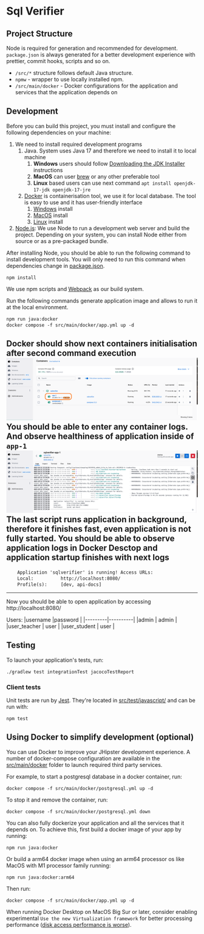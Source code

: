 # Sql Verifier

## Project Structure

Node is required for generation and recommended for development. `package.json` is always generated for a better development experience with prettier, commit hooks, scripts and so on.

- `/src/*` structure follows default Java structure.
- `npmw` - wrapper to use locally installed npm.
- `/src/main/docker` - Docker configurations for the application and services that the application depends on

## Development

Before you can build this project, you must install and configure the following dependencies on your machine:

1. We need to install required development programs
   1. Java. System uses Java 17 and therefore we need to install it to local machine
      1. **Windows** users should follow [Downloading the JDK Installer](https://docs.oracle.com/en/java/javase/17/install/installation-jdk-microsoft-windows-platforms.html#GUID-371F38CC-248F-49EC-BB9C-C37FC89E52A0) instructions
      2. **MacOS** can user [brew](https://formulae.brew.sh/formula/openjdk@17) or any other preferable tool
      3. **Linux** based users can use next command `apt install openjdk-17-jdk openjdk-17-jre`
   2. [Docker](https://docs.docker.com/desktop/) is containerisation tool, we use it for local database. 
   The tool is easy to use and it has user-friendly interface 
      1. [Windows](https://docs.docker.com/desktop/install/windows-install/) install
      2. [MacOS](https://docs.docker.com/desktop/install/mac-install/) install
      3. [Linux](https://docs.docker.com/desktop/install/linux-install/) install
2. [Node.js][]: We use Node to run a development web server and build the project.
   Depending on your system, you can install Node either from source or as a pre-packaged bundle.

After installing Node, you should be able to run the following command to install development tools.
You will only need to run this command when dependencies change in [package.json](package.json).

```
npm install
```

We use npm scripts and [Webpack][] as our build system.

Run the following commands generate application image and allows to run it at the local environment.

```
npm run java:docker
docker compose -f src/main/docker/app.yml up -d
```
Docker should show next containers initialisation after second command execution
![containers.png](docs/images/containers.png)
You should be able to enter any container logs. And observe healthiness of application inside of `app-1`
![app-logs.png](docs/images/app-logs.png)
The last script runs application in background, therefore it finishes fast, even application is not fully started.
You should be able to observe application logs in Docker Desctop and application startup finishes with next logs
----------------------------------------------------------
        Application 'sqlverifier' is running! Access URLs:
        Local:          http://localhost:8080/
        Profile(s):     [dev, api-docs]
---------------------------------------------------------- 

Now you should be able to open application by accessing http://localhost:8080/ 

Users:
|username |password |
|---------|----------|
|admin | admin |
|user_teacher | user |
|user_student | user |


## Testing

To launch your application's tests, run:

```
./gradlew test integrationTest jacocoTestReport
```

### Client tests

Unit tests are run by [Jest][]. They're located in [src/test/javascript/](src/test/javascript/) and can be run with:

```
npm test
```

## Using Docker to simplify development (optional)

You can use Docker to improve your JHipster development experience. A number of docker-compose configuration are available in the [src/main/docker](src/main/docker) folder to launch required third party services.

For example, to start a postgresql database in a docker container, run:

```
docker compose -f src/main/docker/postgresql.yml up -d
```

To stop it and remove the container, run:

```
docker compose -f src/main/docker/postgresql.yml down
```

You can also fully dockerize your application and all the services that it depends on.
To achieve this, first build a docker image of your app by running:

```
npm run java:docker
```

Or build a arm64 docker image when using an arm64 processor os like MacOS with M1 processor family running:

```
npm run java:docker:arm64
```

Then run:

```
docker compose -f src/main/docker/app.yml up -d
```

When running Docker Desktop on MacOS Big Sur or later, consider enabling experimental `Use the new Virtualization framework` for better processing performance ([disk access performance is worse](https://github.com/docker/roadmap/issues/7)).

[Node.js]: https://nodejs.org/
[NPM]: https://www.npmjs.com/
[Webpack]: https://webpack.github.io/
[BrowserSync]: https://www.browsersync.io/
[Jest]: https://facebook.github.io/jest/
[Leaflet]: https://leafletjs.com/
[DefinitelyTyped]: https://definitelytyped.org/

